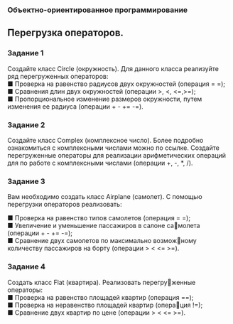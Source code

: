 ### Объектно-ориентированное программирование
## Перегрузка операторов. 
### Задание 1
Создайте класс Circle (окружность). Для данного 
класса реализуйте ряд перегруженных операторов: <br/>
■ Проверка на равенство радиусов двух окружностей 
(операция = =);<br/>
■ Сравнения длин двух окружностей (операции >, <, 
<=,>=);<br/>
■ Пропорциональное изменение размеров окружности, 
путем изменения ее радиуса (операции + - += -=).<br/>
### Задание 2
Создайте класс Complex (комплексное число). Более 
подробно ознакомиться с комплексными числами можно 
по ссылке.
Создайте перегруженные операторы для реализации 
арифметических операций для по работе с комплексными 
числами (операции +, -, *, /).
### Задание 3
Вам необходимо создать класс Airplane (самолет). 
С помощью перегрузки операторов реализовать: <br/>

■ Проверка на равенство типов самолетов (операция 
= =); <br/>
■ Увеличение и уменьшение пассажиров в салоне самолета (операции + - += -=);<br/>
■ Сравнение двух самолетов по максимально возможному количеству пассажиров на борту (операции > 
< <= >=).<br/>
### Задание 4
Создать класс Flat (квартира). Реализовать перегруженные операторы: <br/>
■ Проверка на равенство площадей квартир (операция 
==);<br/>
■ Проверка на неравенство площадей квартир (операция !=);<br/>
■ Сравнение двух квартир по цене (операции > < <= >=).<br/>
